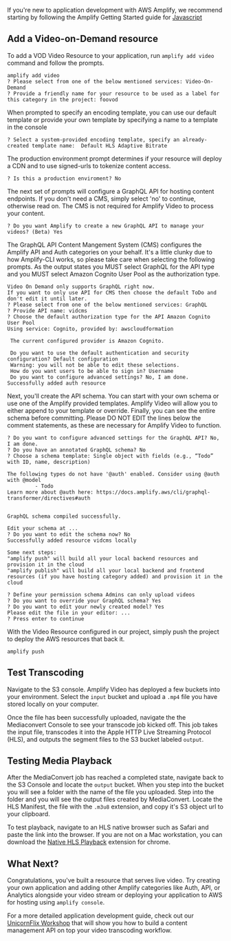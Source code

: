 If you're new to application development with AWS Amplify, we recommend starting by following the Amplify Getting Started guide for [Javascript](https://docs.amplify.aws/start/q/integration/js)

## Add a Video-on-Demand resource

To add a VOD Video Resource to your application, run `amplify add video` command and follow the prompts.


```
amplify add video
? Please select from one of the below mentioned services: Video-On-Demand
? Provide a friendly name for your resource to be used as a label for this category in the project: foovod
```

When prompted to specify an encoding template, you can use our default template or provide your own template by specifying a name to a template in the console

```
? Select a system-provided encoding template, specify an already-created template name:  Default HLS Adaptive Bitrate
```

The production environment prompt determines if your resource will deploy a CDN and to use signed-urls to tokenize content access.

```
? Is this a production enviroment? No
```

The next set of prompts will configure a GraphQL API for hosting content endpoints. If you don't need a CMS, simply select 'no' to continue, otherwise read on. The CMS is not required for Amplify Video to process your content.


```
? Do you want Amplify to create a new GraphQL API to manage your videos? (Beta) Yes
```

The GraphQL API Content Mangement System (CMS) configures the Amplify API and Auth categories on your behalf. It's a little clunky due to how Amplify-CLI works, so please take care when selecting the following prompts. As the output states you MUST select GraphQL for the API type and you MUST select Amazon Cognito User Pool as the authorization type.

```
Video On Demand only supports GraphQL right now.
If you want to only use API for CMS then choose the default ToDo and don't edit it until later.
? Please select from one of the below mentioned services: GraphQL
? Provide API name: vidcms
? Choose the default authorization type for the API Amazon Cognito User Pool
Using service: Cognito, provided by: awscloudformation
 
 The current configured provider is Amazon Cognito. 
 
 Do you want to use the default authentication and security configuration? Default configuration
 Warning: you will not be able to edit these selections. 
 How do you want users to be able to sign in? Username
 Do you want to configure advanced settings? No, I am done.
Successfully added auth resource
```

Next, you'll create the API schema. You can start with your own schema or use one of the Amplify provided templates. Amplify Video will allow you to either append to your template or override. Finally, you can see the entire schema before committing. Please DO NOT EDIT the lines below the comment statements, as these are necessary for Amplify Video to function.

```
? Do you want to configure advanced settings for the GraphQL API? No, I am done.
? Do you have an annotated GraphQL schema? No
? Choose a schema template: Single object with fields (e.g., “Todo” with ID, name, description)

The following types do not have '@auth' enabled. Consider using @auth with @model
         - Todo
Learn more about @auth here: https://docs.amplify.aws/cli/graphql-transformer/directives#auth


GraphQL schema compiled successfully.

Edit your schema at ...
? Do you want to edit the schema now? No
Successfully added resource vidcms locally

Some next steps:
"amplify push" will build all your local backend resources and provision it in the cloud
"amplify publish" will build all your local backend and frontend resources (if you have hosting category added) and provision it in the cloud

? Define your permission schema Admins can only upload videos
? Do you want to override your GraphQL schema? Yes
? Do you want to edit your newly created model? Yes
Please edit the file in your editor: ...
? Press enter to continue 
```

With the Video Resource configured in our project, simply push the project to deploy the AWS resources that back it.

```
amplify push
```




## Test Transcoding

Navigate to the S3 console. Amplify Video has deployed a few buckets into your environment. Select the `input` bucket and upload a `.mp4` file you have stored locally on your computer.

Once the file has been successfully uploaded, navigate the the Mediaconvert Console to see your transcode job kicked off. This job takes the input file, transcodes it into the Apple HTTP Live Streaming Protocol (HLS), and outputs the segment files to the S3 bucket labeled `output`.

## Testing Media Playback

After the MediaConvert job has reached a completed state, navigate back to the S3 Console and locate the `output` bucket. When you step into the bucket you will see a folder with the name of the file you uploaded. Step into the folder and you will see the output files created by MediaConvert. Locate the HLS Manifest, the file with the `.m3u8` extension, and copy it's S3 object url to your clipboard. 

To test playback, navigate to an HLS native browser such as Safari and paste the link into the browser. If you are not on a Mac workstation, you can download the [Native HLS Playback](https://chrome.google.com/webstore/detail/native-hls-playback/emnphkkblegpebimobpbekeedfgemhof?hl=en-US) extension for chrome.

## What Next?

Congratulations, you've built a resource that serves live video. Try creating your own application and adding other Amplify categories like Auth, API, or Analytics alongside your video stream or deploying your application to AWS for hosting using `amplify console`.

For a more detailed application development guide, check out our [UnicornFlix Workshop](https://github.com/awslabs/unicornflix) that will show you how to build a content management API on top your video transcoding workflow.

